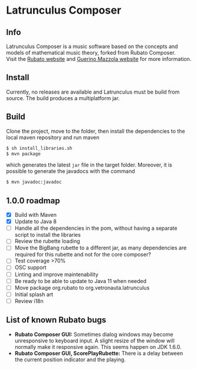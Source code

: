 # Latrunculus Composer

## Info

Latrunculus Composer is a music software based on the concepts and models of mathematical music theory, forked from Rubato Composer.  
Visit the [Rubato website](http://rubato.org) and [Guerino Mazzola website](http://www.encyclospace.org) for more information.

## Install

Currently, no releases are available and Latrunculus must be build from source. The build produces a multiplatform jar.

## Build

Clone the project, move to the folder, then install the dependencies to the local maven repository and run maven
```bash
$ sh install_libraries.sh
$ mvn package
```
which generates the latest `jar` file in the target folder. Moreover, it is possible to generate the javadocs with the command

```bash
$ mvn javadoc:javadoc
```

## 1.0.0 roadmap
* [x] Build with Maven
* [x] Update to Java 8
* [ ] Handle all the dependencies in the pom, without having a separate script to install the libraries
* [ ] Review the rubette loading
* [ ] Move the BigBang rubette to a different jar, as many dependencies are required for this rubette and not for the core composer?
* [ ] Test coverage >70%
* [ ] OSC support
* [ ] Linting and improve maintenability
* [ ] Be ready to be able to update to Java 11 when needed
* [ ] Move package org.rubato to org.vetronauta.latrunculus
* [ ] Initial splash art
* [ ] Review i18n

## List of known Rubato bugs

* **Rubato Composer GUI:** Sometimes dialog windows may become unresponsive to keyboard input. A slight resize of the window will normally make it responsive again. This seems happen on JDK 1.6.0.
* **Rubato Composer GUI, ScorePlayRubette:** There is a delay between the current position indicator and the playing.
